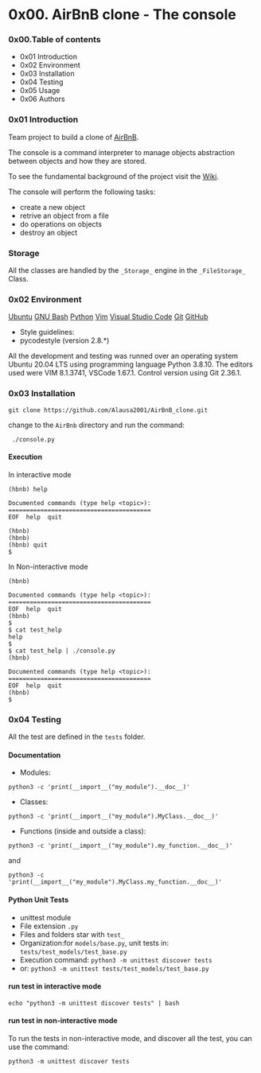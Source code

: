 # 0x00. AirBnB clone - The console

### 0x00.Table of contents
* 0x01 Introduction
* 0x02 Environment
* 0x03 Installation
* 0x04 Testing
* 0x05 Usage
* 0x06 Authors

### 0x01 Introduction
Team project to build a clone of [AirBnB](https://www.airbnb.com/).

The console is a command interpreter to manage objects abstraction between objects and how they are stored.

To see the fundamental background of the project visit the [Wiki](https://github.com/ralexrivero/AirBnB_clone.wiki.git).

The console will perform the following tasks:

* create a new object
* retrive an object from a file
* do operations on objects
* destroy an object

### Storage

All the classes are handled by the ```_Storage_``` engine in the ```_FileStorage_``` Class.

### 0x02 Environment

[Ubuntu](https://ubuntu.com/) [GNU Bash](https://www.gnu.org/software/bash/) [Python](https://www.python.org/) [Vim](https://www.vim.org/) [Visual Studio Code](https://code.visualstudio.com/) [Git](https://git-scm.com/) [GitHub](https://github.com/)

* Style guidelines:
 * pycodestyle (version 2.8.*)

All the development and testing was runned over an operating system Ubuntu 20.04 LTS using programming language Python 3.8.10. The editors used were VIM 8.1.3741, VSCode 1.67.1. Control version using Git 2.36.1.

### 0x03 Installation

```git clone https://github.com/Alausa2001/AirBnB_clone.git```

change to the ```AirBnb``` directory and run the command:

``` ./console.py```

#### Execution

In interactive mode

```$ ./console.py
(hbnb) help

Documented commands (type help <topic>):
========================================
EOF  help  quit

(hbnb)
(hbnb)
(hbnb) quit
$
```

In Non-interactive mode

```$ echo "help" | ./console.py
(hbnb)

Documented commands (type help <topic>):
========================================
EOF  help  quit
(hbnb)
$
$ cat test_help
help
$
$ cat test_help | ./console.py
(hbnb)

Documented commands (type help <topic>):
========================================
EOF  help  quit
(hbnb)
$
```

### 0x04 Testing

All the test are defined in the ```tests``` folder.

#### Documentation

* Modules:

```python3 -c 'print(__import__("my_module").__doc__)'```

* Classes:

```python3 -c 'print(__import__("my_module").MyClass.__doc__)'```

* Functions (inside and outside a class):

```python3 -c 'print(__import__("my_module").my_function.__doc__)'```

and

```python3 -c 'print(__import__("my_module").MyClass.my_function.__doc__)'```

#### Python Unit Tests

* unittest module
* File extension ```.py```
* Files and folders star with ```test_```
* Organization:for ```models/base.py```, unit tests in: ```tests/test_models/test_base.py```
* Execution command: ```python3 -m unittest discover tests```
* or: ```python3 -m unittest tests/test_models/test_base.py```

#### run test in interactive mode

```echo "python3 -m unittest discover tests" | bash```

#### run test in non-interactive mode

To run the tests in non-interactive mode, and discover all the test, you can use the command:

```python3 -m unittest discover tests```

###